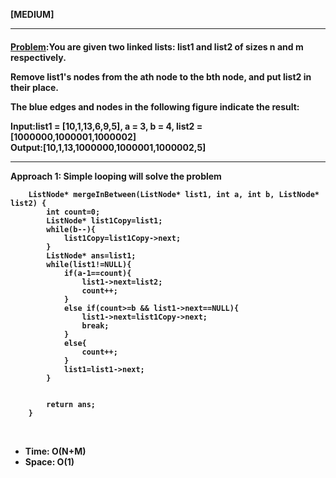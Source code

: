 <b>[MEDIUM]</b>
<br/>

<hr/>

<h4><a href="https://leetcode.com/problems/merge-in-between-linked-lists/description/?envType=daily-question&envId=2024-03-20">Problem</a>:You are given two linked lists: list1 and list2 of sizes n and m respectively.

Remove list1's nodes from the ath node to the bth node, and put list2 in their place.

The blue edges and nodes in the following figure indicate the result:



<b>Input:</b>list1 = [10,1,13,6,9,5], a = 3, b = 4, list2 = [1000000,1000001,1000002]<br>
<b>Output:</b>[10,1,13,1000000,1000001,1000002,5]
<br>

<hr>
<b>Approach 1: Simple looping will solve the problem </b>

<br/>

```
    ListNode* mergeInBetween(ListNode* list1, int a, int b, ListNode* list2) {
        int count=0;
        ListNode* list1Copy=list1;
        while(b--){
            list1Copy=list1Copy->next;
        }
        ListNode* ans=list1;
        while(list1!=NULL){
            if(a-1==count){
                list1->next=list2;
                count++;
            }
            else if(count>=b && list1->next==NULL){
                list1->next=list1Copy->next;
                break;
            }
            else{
                count++;
            }
            list1=list1->next;
        }


        return ans;
    }

```

<br/>
<ul>
<li>Time: O(N+M)</li>
<li>Space: O(1) </li>
</ul>
